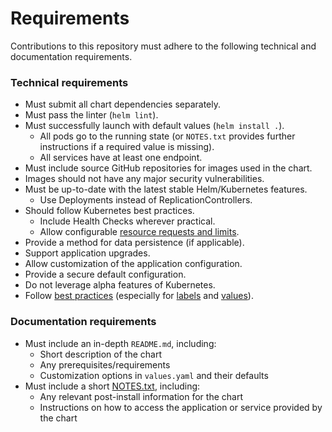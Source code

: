 # Requirements

Contributions to this repository must adhere to the following technical and documentation requirements.

### Technical requirements

* Must submit all chart dependencies separately.
* Must pass the linter (`helm lint`).
* Must successfully launch with default values (`helm install .`).
    * All pods go to the running state (or `NOTES.txt` provides further instructions if a required value is missing).
    * All services have at least one endpoint.
* Must include source GitHub repositories for images used in the chart.
* Images should not have any major security vulnerabilities.
* Must be up-to-date with the latest stable Helm/Kubernetes features.
    * Use Deployments instead of ReplicationControllers.
* Should follow Kubernetes best practices.
    * Include Health Checks wherever practical.
    * Allow configurable [resource requests and limits](http://kubernetes.io/docs/user-guide/compute-resources/#resource-requests-and-limits-of-pod-and-container).
* Provide a method for data persistence (if applicable).
* Support application upgrades.
* Allow customization of the application configuration.
* Provide a secure default configuration.
* Do not leverage alpha features of Kubernetes.
* Follow [best practices](https://helm.sh/docs/chart_best_practices/)  (especially for [labels](https://helm.sh/docs/chart_best_practices/labels/) and [values](https://helm.sh/docs/chart_best_practices/values/)).

### Documentation requirements

* Must include an in-depth `README.md`, including:
    * Short description of the chart
    * Any prerequisites/requirements
    * Customization options in `values.yaml` and their defaults
* Must include a short [NOTES.txt](https://helm.sh/docs/topics/charts/#chart-license-readme-and-notes), including:
    * Any relevant post-install information for the chart
    * Instructions on how to access the application or service provided by the chart